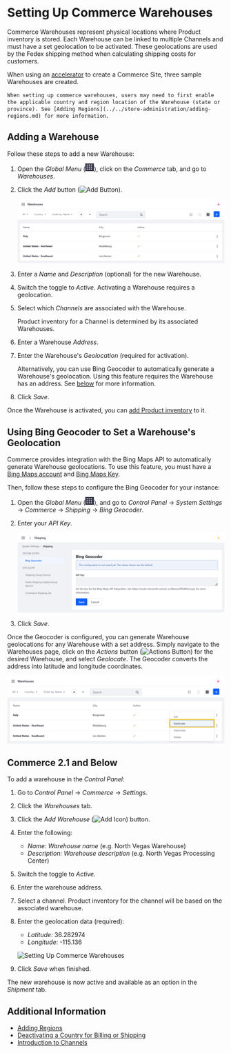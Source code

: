 # Setting Up Commerce Warehouses

Commerce Warehouses represent physical locations where Product inventory is stored. Each Warehouse can be linked to multiple Channels and must have a set geolocation to be activated. These geolocations are used by the Fedex shipping method when calculating shipping costs for customers.

When using an [accelerator](../../starting-a-store/accelerators.md) to create a Commerce Site, three sample Warehouses are created.

```{note}
When setting up commerce warehouses, users may need to first enable the applicable country and region location of the Warehouse (state or province). See [Adding Regions](../../store-administration/adding-regions.md) for more information.
```

## Adding a Warehouse

Follow these steps to add a new Warehouse:

1. Open the *Global Menu* (![Global Menu](../../images/icon-applications-menu.png)), click on the *Commerce* tab, and go to *Warehouses*.

1. Click the *Add* button (![Add Button](../../images/icon-add.png)).

   ![Click the Add button to create a new Warehouse.](./setting-up-commerce-warehouses/images/01.png)

1. Enter a *Name* and *Description* (optional) for the new Warehouse.

1. Switch the toggle to *Active*. Activating a Warehouse requires a geolocation.

1. Select which *Channels* are associated with the Warehouse.

   Product inventory for a Channel is determined by its associated Warehouses.

1. Enter a Warehouse *Address*.

1. Enter the Warehouse's *Geolocation* (required for activation).

   Alternatively, you can use Bing Geocoder to automatically generate a Warehouse's geolocation. Using this feature requires the Warehouse has an address. See [below](#using-bing-geocoder-to-set-a-warehouses-geolocation) for more information.

1. Click *Save*.

Once the Warehouse is activated, you can [add Product inventory](./setting-inventory-by-warehouse.md) to it.

## Using Bing Geocoder to Set a Warehouse's Geolocation

Commerce provides integration with the Bing Maps API to automatically generate Warehouse geolocations. To use this feature, you must have a [Bing Maps account](https://docs.microsoft.com/en-us/bingmaps/getting-started/bing-maps-dev-center-help/creating-a-bing-maps-account) and [Bing Maps Key](https://docs.microsoft.com/en-us/bingmaps/getting-started/bing-maps-dev-center-help/getting-a-bing-maps-key).

Then, follow these steps to configure the Bing Geocoder for your instance:

1. Open the *Global Menu* (![Global Menu](../../images/icon-applications-menu.png)), and go to *Control Panel* &rarr; *System Settings* &rarr; *Commerce* &rarr; *Shipping* &rarr; *Bing Geocoder*.

1. Enter your *API Key*.

   ![Enter your API Key](./setting-up-commerce-warehouses/images/02.png)

1. Click *Save*.

Once the Geocoder is configured, you can generate Warehouse geolocations for any Warehouse with a set address. Simply navigate to the Warehouses page, click on the *Actions* button (![Actions Button](../../images/icon-actions.png)) for the desired Warehouse, and select *Geolocate*. The Geocoder converts the address into latitude and longitude coordinates.

![Select Geolocate](./setting-up-commerce-warehouses/images/03.png)

## Commerce 2.1 and Below

To add a warehouse in the _Control Panel_:

1. Go to _Control Panel_ → _Commerce_ → _Settings_.
1. Click the _Warehouses_ tab.
1. Click the _Add Warehouse_ (![Add Icon](../../images/icon-add.png)) button.
1. Enter the following:
   * *Name:* _Warehouse name_ (e.g. North Vegas Warehouse)
   * *Description:* _Warehouse description_ (e.g. North Vegas Processing Center)
1. Switch the toggle to _Active_.
1. Enter the warehouse address.
1. Select a channel. Product inventory for the channel will be based on the associated warehouse.
1. Enter the geolocation data (required):
    * *Latitude*: 36.282974
    * *Longitude*: -115.136

    ![Setting Up Commerce Warehouses](./setting-up-commerce-warehouses/images/04.png)

1. Click _Save_ when finished.

The new warehouse is now active and available as an option in the _Shipment_ tab.

## Additional Information

* [Adding Regions](../../store-administration/adding-regions.md)
* [Deactivating a Country for Billing or Shipping](../../store-administration/deactivating-a-country-for-billing-or-shipping.md)
* [Introduction to Channels](../../starting-a-store/channels/introduction-to-channels.md)
